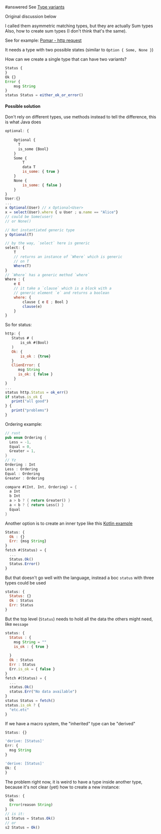 
#answered  See [Type variants](../../Features/Type%20variants.md)

Original discussion below 

I called them asymmetric matching types, but they are actually Sum types 
Also, how to create sum types (I don't think that's the same).

See for example: [Pomar - http request](Pomar%20-%20http%20request.md)

It needs a type with two possible states (similar to `Option { Some, None }`) 


How can we create a single type that can have two variants?


```js
Status {
}
Ok {}
Error {
	msg String
}
status Status = either_ok_or_error()
```

#### Possible solution
Don't rely on different types, use methods instead to tell the difference, this is what Java does
```js
optional: {
    
    Optional {
      T
      is_some {Bool}
    }
    Some {
        T
        data T
        is_some: { true }
    }
    None {
        is_some: { false }
    }
}
User:{}
...
x Optional(User) // x Optional<User>
x = select(User).where { u User ; u.name == "Alice"}
// could be Some(user)
// or None()

// Not instantiated generic type
y Optional(T)

// by the way, `select` here is generic
select: { 
    T 
    // returns an instance of `Where` which is generic 
    // on T
	Where(T) 
}
// `Where` has a generic method `where`
Where : {
	e E
	// it take a `clause` which is a block with a 
	// generic element `e` and returns a boolean
	where: {
		clause { e E ; Bool }
		clause(e) 
	}
}
```

So for status:
```js
http: {
   Status # (
       is_ok #(Bool)
   )
   Ok: {
       is_ok : {true}
   }
   ClienError: {
      msg String
      is_ok: { false }
    }
}
...
status http.Status = ok_err()
if status.is_ok {
   print("all good")
} {
   print("problems")
}

```


Ordering example: 

```rust
// rust
pub enum Ordering {
  Less = -1, 
  Equal = 0,
  Greater = 1,
}
// Yz
Ordering : Int 
Less : Ordering
Equal : Ordering
Greater : Ordering

compare #(Int, Int, Ordering) = { 
  a Int
  b Int
  a > b ? { return Greater() }
  a < b ? { return Less() }
  Equal
}
```

Another option is to create an inner type like this [Kotlin example](https://elizarov.medium.com/kotlin-and-exceptions-8062f589d07#:~:text=sealed%20class%20ParsedDate,errorOffset)

```js
Status: {
  Ok : {}
  Err: {msg String}
}
fetch #(Status) = {
  ... 
  Status.Ok()
  Status.Error()
}

```

But that doesn't go well with the language, instead a boc `status` with three types could be used
```js
status: {
  Status: {}
  Ok : Status
  Err: Status 
}
```
But the top level (`Status`) needs to hold all the data the others might need, like `message`

```js
status: {
  Status : {
    msg String = ""
    is_ok : { true }
    
  }
  Ok : Status
  Err : Status
  Err.is_ok = { false }
}
fetch #(Status) = { 
  ... 
  status.Ok()
  status.Err("No data available")
}
status Status = fetch()
status.is_ok ? { 
  "etc.etc"
}
```


If we have a macro system, the "inherited" type can be "derived"

```js
Status: {}

'derive: [Status]'
Err: {
  msg String
}

'derive: [Status]'
Ok: {
}
```


The problem right now, it is weird to have a type inside another type, because it's not clear (yet) how to create a new instance:
```js
Status: {
  Ok
  Error(reason String)
}
// is it:
s1 Status = Status.Ok()
// or 
s2 Status = Ok()

```
